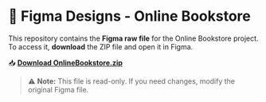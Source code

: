 # 📁 Figma Designs - Online Bookstore

This repository contains the **Figma raw file** for the Online Bookstore project.  
To access it, **download** the ZIP file and open it in Figma.

📥 **[Download OnlineBookstore.zip](https://github.com/JuniorCarti/CTOnlineBookstore2/raw/main/Online%20Bookstore.zip)**

> ⚠️ **Note:** This file is read-only. If you need changes, modify the original Figma file.
